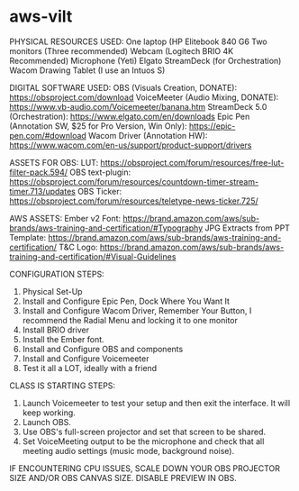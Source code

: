 # aws-vilt

PHYSICAL RESOURCES USED:
One laptop (HP Elitebook 840 G6
Two monitors (Three recommended)
Webcam (Logitech BRIO 4K Recommended)
Microphone (Yeti)
Elgato StreamDeck (for Orchestration)
Wacom Drawing Tablet (I use an Intuos S)

DIGITAL SOFTWARE USED:
OBS (Visuals Creation, DONATE): https://obsproject.com/download
VoiceMeeter (Audio Mixing, DONATE): https://www.vb-audio.com/Voicemeeter/banana.htm
StreamDeck 5.0 (Orchestration): https://www.elgato.com/en/downloads
Epic Pen (Annotation SW, $25 for Pro Version, Win Only): https://epic-pen.com/#download
Wacom Driver (Annotation HW): https://www.wacom.com/en-us/support/product-support/drivers

ASSETS FOR OBS:
LUT: https://obsproject.com/forum/resources/free-lut-filter-pack.594/
OBS text-plugin: https://obsproject.com/forum/resources/countdown-timer-stream-timer.713/updates
OBS Ticker: https://obsproject.com/forum/resources/teletype-news-ticker.725/

AWS ASSETS:
Ember v2 Font: https://brand.amazon.com/aws/sub-brands/aws-training-and-certification/#Typography
JPG Extracts from PPT Template: https://brand.amazon.com/aws/sub-brands/aws-training-and-certification/
T&C Logo: https://brand.amazon.com/aws/sub-brands/aws-training-and-certification/#Visual-Guidelines

CONFIGURATION STEPS:
1. Physical Set-Up
2. Install and Configure Epic Pen, Dock Where You Want It
3. Install and Configure Wacom Driver, Remember Your Button, I recommend the Radial Menu and locking it to one monitor
4. Install BRIO driver
5. Install the Ember font.
6. Install and Configure OBS and components
7. Install and Configure Voicemeeter
8. Test it all a LOT, ideally with a friend

CLASS IS STARTING STEPS:
1. Launch Voicemeeter to test your setup and then exit the interface. It will keep working.
2. Launch OBS.
3. Use OBS's full-screen projector and set that screen to be shared.
4. Set VoiceMeeting output to be the microphone and check that all meeting audio settings (music mode, background noise).

IF ENCOUNTERING CPU ISSUES, SCALE DOWN YOUR OBS PROJECTOR SIZE AND/OR OBS CANVAS SIZE. DISABLE PREVIEW IN OBS.
